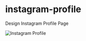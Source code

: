 # instagram-profile
Design Instagram Profile Page

![Instagram Profile](https://github.com/aftame/instagram-profile/blob/master/img/instagram_preview.png?raw=true "Instagram Profile")
